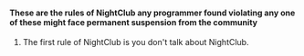 #### These are the rules of NightClub any programmer found violating any one of these might face permanent suspension from the community

1. The first rule of NightClub is you don't talk about NightClub.